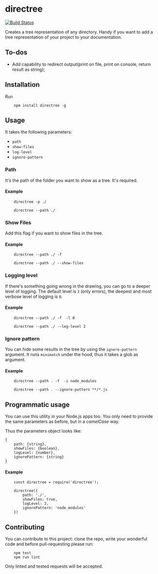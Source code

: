 # directree #
[![Build Status](https://travis-ci.org/shikaan/directree.svg?branch=master)](https://travis-ci.org/shikaan/directree)

Creates a tree representation of any directory. Handy if you want to add a tree 
representation of your project to your documentation.

## To-dos

- Add capability to redirect output(print on file, print on console, return result as string);

## Installation ##

Run 

```
    npm install directree -g
```

## Usage ##
It takes the following parameters:

- `path`
- `show-files`
- `log-level`
- `ignore-pattern`

### Path ###

It's the path of the folder you want to show as a tree. It's required.

#### Example ####

```
    directree -p ./
```
```
    directree --path ./
```

### Show Files ###

Add this flag if you want to show files in the tree.

#### Example ####

```
    directree --path ./ -f
```
```
    directree --path ./ --show-files
```

### Logging level ###

If there's something going wrong in the drawing, you can go to a deeper level of logging.
The default level is `3` (only errors), the deepest and most verbose level of logging is `0`.

#### Example ####

```
    directree --path ./ -f  -l 0
```
```
    directree --path ./ --log-level 2
```

### Ignore pattern ###

You can hide some results in the tree by using the `ignore-pattern` argument. 
It runs `minimatch` under the hood, thus it takes a glob as argument.

#### Example ####

```
    directree --path . -f  -i node_modules
```
```
    directree --path . --ignore-pattern **/*.js 
```

## Programmatic usage ##

You can use this utility in your Node.js apps too. You only need to provide the same parameters
as before, but in a _camelCase_ way.

Thus the parameters object looks like:

    {
        path: {string},
        showFiles: {boolean},
        logLevel: {number},
        ignorePattern: {string}
    }

#### Example ####

```
    const directree = require('directree');

    directree({
        path: './',
        showFiles: true,
        logLevel: 3,
        ignorePattern: 'node_modules'
    })

``` 

## Contributing

You can contribute to this project: clone the repo, write your wonderful code and before pull-requesting please run:

```
    npm test
    npm run lint
```

Only linted and tested requests will be accepted.
